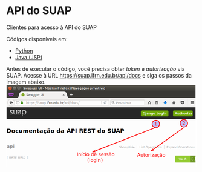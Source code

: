 # API do SUAP
Clientes para acesso à API do SUAP

Códigos disponíveis em:
* [Python](python/)
* [Java (JSP)](java/jsp)


Antes de executar o código, você precisa obter *token* e *autorização* via SUAP. Acesse à URL https://suap.ifrn.edu.br/api/docs e siga os passos da imagem abaixo.
![Token e autorização](suap-django-login-authorize.png)
